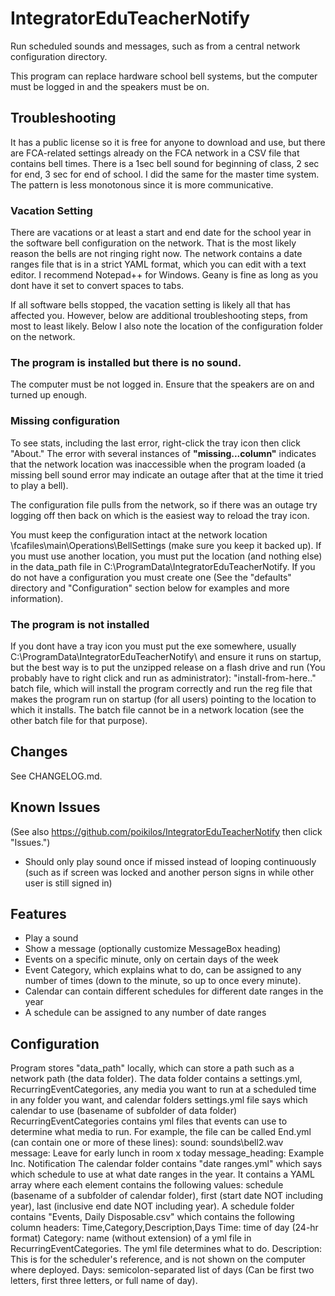# IntegratorEduTeacherNotify
Run scheduled sounds and messages, such as from a central network configuration directory.

This program can replace hardware school bell systems, but the computer must be logged in and the speakers must be on.

## Troubleshooting

It has a public license so it is free for anyone to download and use, but there are FCA-related settings already on the FCA network in a CSV file that contains bell times. There is a 1sec bell sound for beginning of class, 2 sec for end, 3 sec for end of school. I did the same for the master time system. The pattern is less monotonous since it is more communicative.

### Vacation Setting
There are vacations or at least a start and end date for the school year in the software bell configuration on the network. That is the most likely reason the bells are not ringing right now. The network contains a date ranges file that is in a strict YAML format, which you can edit with a text editor. I recommend Notepad++ for Windows. Geany is fine as long as you dont have it set to convert spaces to tabs.

If all software bells stopped, the vacation setting is likely all that has affected you. However, below are additional troubleshooting steps, from most to least likely. Below I also note the location of the configuration folder on the network.

### The program is installed but there is no sound.
The computer must be not logged in. Ensure that the speakers are on and turned up enough.

### Missing configuration
To see stats, including the last error, right-click the tray icon then click "About." The error with several instances of **"missing...column"** indicates that the network location was inaccessible when the program loaded (a missing bell sound error may indicate an outage after that at the time it tried to play a bell).

The configuration file pulls from the network, so if there was an outage try logging off then back on which is the easiest way to reload the tray icon.

You must keep the configuration intact at the network location \\fcafiles\main\Operations\BellSettings (make sure you keep it backed up).
If you must use another location, you must put the location (and nothing else) in the data_path file in C:\ProgramData\IntegratorEduTeacherNotify\. If you do not have a configuration you must create one (See the "defaults" directory and "Configuration" section below for examples and more information).

### The program is not installed
If you dont have a tray icon you must put the exe somewhere, usually C:\ProgramData\IntegratorEduTeacherNotify\ and ensure it runs on startup, but the best way is to put the unzipped release on a flash drive and run (You probably have to right click and run as administrator): "install-from-here.." batch file, which will install the program correctly and run the reg file that makes the program run on startup (for all users) pointing to the location to which it installs. The batch file cannot be in a network location (see the other batch file for that purpose).


## Changes
See CHANGELOG.md.


## Known Issues
(See also <https://github.com/poikilos/IntegratorEduTeacherNotify> then click "Issues.")

* Should only play sound once if missed instead of looping continuously (such as if screen was locked and another person signs in while other user is still signed in)


## Features
* Play a sound
* Show a message (optionally customize MessageBox heading)
* Events on a specific minute, only on certain days of the week
* Event Category, which explains what to do, can be assigned to any number of times (down to the minute, so up to once every minute).
* Calendar can contain different schedules for different date ranges in the year
* A schedule can be assigned to any number of date ranges


## Configuration
Program stores "data_path" locally, which can store a path such as a network path (the data folder).
The data folder contains a settings.yml, RecurringEventCategories, any media you want to run at a scheduled time in any folder you want, and calendar folders
	settings.yml file says which calendar to use (basename of subfolder of data folder)
	RecurringEventCategories contains yml files that events can use to determine what media to run. For example, the file can be called End.yml (can contain one or more of these lines):
		sound: sounds\bell2.wav
		message: Leave for early lunch in room x today
		message_heading: Example Inc. Notification
	The calendar folder contains "date ranges.yml" which says which schedule to use at what date ranges in the year. It contains a YAML array where each element contains the following values: schedule (basename of a subfolder of calendar folder), first (start date NOT including year), last (inclusive end date NOT including year).
		A schedule folder contains "Events, Daily Disposable.csv" which contains the following column headers: Time,Category,Description,Days
			Time: time of day (24-hr format)
			Category: name (without extension) of a yml file in RecurringEventCategories. The yml file determines what to do.
			Description: This is for the scheduler's reference, and is not shown on the computer where deployed.
			Days: semicolon-separated list of days (Can be first two letters, first three letters, or full name of day).
		